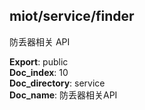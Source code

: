 <a name="module_miot/service/finder"></a>

## miot/service/finder
防丢器相关 API

**Export**: public  
**Doc_index**: 10  
**Doc_directory**: service  
**Doc_name**: 防丢器相关API  
